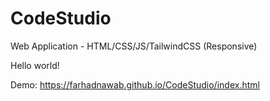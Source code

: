 # CodeStudio
Web Application - HTML/CSS/JS/TailwindCSS (Responsive)

Hello world!

Demo: https://farhadnawab.github.io/CodeStudio/index.html
